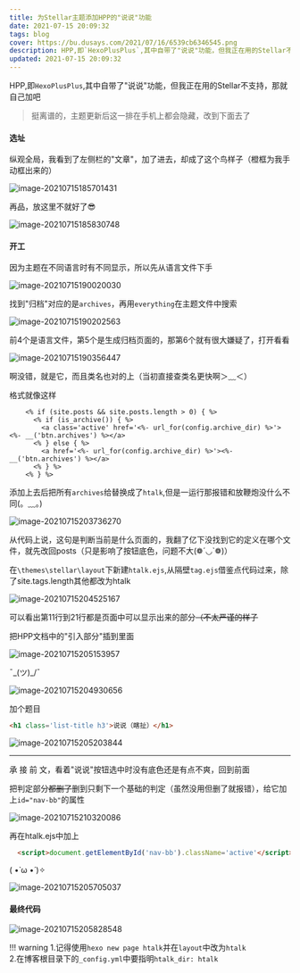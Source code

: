```yaml
---
title: 为Stellar主题添加HPP的"说说"功能
date: 2021-07-15 20:09:32
tags: blog
cover: https://bu.dusays.com/2021/07/16/6539cb6346545.png
description: HPP,即`HexoPlusPlus`,其中自带了"说说"功能，但我正在用的Stellar不支持，那就自己加吧
updated: 2021-07-15 20:09:32
---
```


HPP,即`HexoPlusPlus`,其中自带了"说说"功能，但我正在用的Stellar不支持，那就自己加吧

> 挺离谱的，主题更新后这一排在手机上都会隐藏，改到下面去了

#### 选址

纵观全局，我看到了左侧栏的"文章"，加了进去，却成了这个鸟样子（橙框为我手动框出来的）

![image-20210715185701431](https://cdn.jsdelivr.net/gh/thun888/tuku@master/img/image-20210715185701431.png)

再品，放这里不就好了😎

![image-20210715185830748](https://cdn.jsdelivr.net/gh/thun888/tuku@master/img/image-20210715185830748.png)

#### 开工

因为主题在不同语言时有不同显示，所以先从语言文件下手

![image-20210715190020030](https://cdn.jsdelivr.net/gh/thun888/tuku@master/img/image-20210715190020030.png)

找到"归档"对应的是`archives`，再用`everything`在主题文件中搜索

![image-20210715190202563](https://cdn.jsdelivr.net/gh/thun888/tuku@master/img/image-20210715190202563.png)

前4个是语言文件，第5个是生成归档页面的，那第6个就有很大嫌疑了，打开看看

![image-20210715190356447](https://cdn.jsdelivr.net/gh/thun888/tuku@master/img/image-20210715190356447.png)

啊没错，就是它，而且类名也对的上（当初直接查类名更快啊＞﹏＜）

格式就像这样

```
    <% if (site.posts && site.posts.length > 0) { %>
      <% if (is_archive()) { %>
        <a class='active' href='<%- url_for(config.archive_dir) %>'><%- __('btn.archives') %></a>
      <% } else { %>
        <a href='<%- url_for(config.archive_dir) %>'><%- __('btn.archives') %></a>
      <% } %>
    <% } %>
```

添加上去后把所有`archives`给替换成了`htalk`,但是一运行那报错和放鞭炮没什么不同(。﹏。)

![image-20210715203736270](https://cdn.jsdelivr.net/gh/thun888/tuku@master/img/image-20210715203736270.png)

从代码上说，这句是判断当前是什么页面的，我翻了亿下没找到它的定义在哪个文件，就先改回posts（只是影响了按钮底色，问题不大(❁´◡`❁)）



在`\themes\stellar\layout`下新建`htalk.ejs`,从隔壁`tag.ejs`借鉴点代码过来，除了site.tags.length其他都改为htalk

![image-20210715204525167](https://cdn.jsdelivr.net/gh/thun888/tuku@master/img/image-20210715204525167.png)

可以看出第11行到21行都是页面中可以显示出来的部分~~（不太严谨的样子~~

把HPP文档中的"引入部分"插到里面

![image-20210715205153957](https://cdn.jsdelivr.net/gh/thun888/tuku@master/img/image-20210715205153957.png)

¯\_(ツ)_/¯

![image-20210715204930656](https://cdn.jsdelivr.net/gh/thun888/tuku@master/img/image-20210715204930656.png)

加个题目

```html
<h1 class='list-title h3'>说说（瞎扯）</h1>
```

![image-20210715205203844](https://cdn.jsdelivr.net/gh/thun888/tuku@master/img/image-20210715205203844.png)

------

承 接 前 文，看着"说说"按钮选中时没有底色还是有点不爽，回到前面

把判定部分~~都删了~~删到只剩下一个基础的判定（虽然没用但删了就报错），给它加上`id="nav-bb"`的属性

![image-20210715210320086](https://cdn.jsdelivr.net/gh/thun888/tuku@master/img/image-20210715210320086.png)

再在htalk.ejs中加上

```html
  <script>document.getElementById('nav-bb').className='active'</script>
```

( •̀ ω •́ )✧

![image-20210715205705037](https://cdn.jsdelivr.net/gh/thun888/tuku@master/img/image-20210715205705037.png)

#### 最终代码

![image-20210715205828548](https://cdn.jsdelivr.net/gh/thun888/tuku@master/img/image-20210715205828548.png)

!!!  warning
    1.记得使用`hexo new page htalk`并在`layout`中改为`htalk`<br>
    2.在博客根目录下的`_config.yml`中要指明`htalk_dir: htalk`



